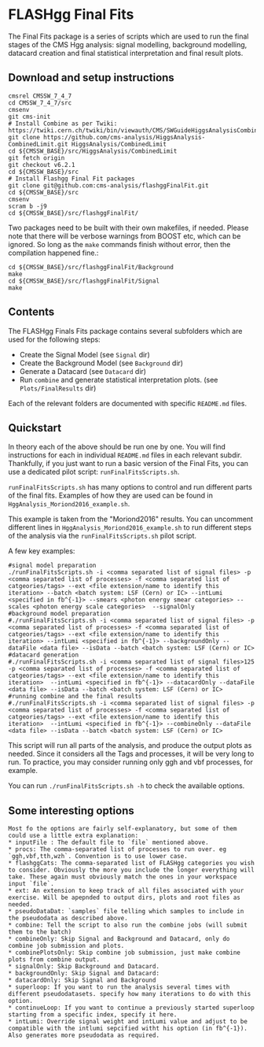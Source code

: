 # FLASHgg Final Fits
The Final Fits package is a series of scripts which are used to run the final stages of the CMS Hgg analysis: signal modelling, background modelling, datacard creation and final statistical interpretation and final result plots.

## Download and setup instructions

```
cmsrel CMSSW_7_4_7
cd CMSSW_7_4_7/src
cmsenv
git cms-init
# Install Combine as per Twiki: https://twiki.cern.ch/twiki/bin/viewauth/CMS/SWGuideHiggsAnalysisCombinedLimit#ROOT6_SLC6_release_CMSSW_7_4_X
git clone https://github.com/cms-analysis/HiggsAnalysis-CombinedLimit.git HiggsAnalysis/CombinedLimit
cd ${CMSSW_BASE}/src/HiggsAnalysis/CombinedLimit
git fetch origin
git checkout v6.2.1 
cd ${CMSSW_BASE}/src
# Install Flashgg Final Fit packages
git clone git@github.com:cms-analysis/flashggFinalFit.git
cd ${CMSSW_BASE}/src
cmsenv
scram b -j9
cd ${CMSSW_BASE}/src/flashggFinalFit/
```

Two packages need to be built with their own makefiles, if needed. Please note that there will be verbose warnings from BOOST etc, which can be ignored. So long as the `make` commands finish without error, then the compilation happened fine.:

```
cd ${CMSSW_BASE}/src/flashggFinalFit/Background
make
cd ${CMSSW_BASE}/src/flashggFinalFit/Signal
make
```

## Contents
The FLASHgg Finals Fits package contains several subfolders which are used for the following steps:

* Create the Signal Model (see `Signal` dir)
* Create the Background Model (see `Background` dir)
* Generate a Datacard (see `Datacard` dir)
* Run `combine` and generate statistical interpretation plots. (see `Plots/FinalResults` dir)

Each of the relevant folders are documented with specific `README.md` files.

## Quickstart

In theory each of the above should be run one by one. You will find instructions for each in individual `README.md` files in each relevant subdir. Thankfully, if you just want to run a basic version of the Final Fits, you can use a dedicated pilot script: `runFinalFitsScripts.sh`.

`runFinalFitsScripts.sh` has many options to control and run different parts of the final fits. Examples of how they are used can be found in `HggAnalysis_Moriond2016_example.sh`.

This example is taken from the "Moriond2016" results. You can uncomment different lines in `HggAnalysis_Moriond2016_example.sh` to run different steps of the analysis via the `runFinalFitsScripts.sh` pilot script.  

A few key examples:
```
#signal model preparation
./runFinalFitsScripts.sh -i <comma separated list of signal files> -p <comma separated list of processes> -f <comma separated list of catgeories/tags> --ext <file extension/name to identify this iteration> --batch <batch system: LSF (Cern) or IC> --intLumi <specified in fb^{-1}> --smears <photon energy smear categories> --scales <photon energy scale categories>  --signalOnly 
#background model preparation
#./runFinalFitsScripts.sh -i <comma separated list of signal files> -p <comma separated list of processes> -f <comma separated list of catgeories/tags> --ext <file extension/name to identify this iteration> --intLumi <specified in fb^{-1}> --backgroundOnly --dataFile <data file> --isData --batch <batch system: LSF (Cern) or IC> 
#datacard generation
#./runFinalFitsScripts.sh -i <comma separated list of signal files>125 -p <comma separated list of processes> -f <comma separated list of catgeories/tags> --ext <file extension/name to identify this iteration>  --intLumi <specified in fb^{-1}> --datacardOnly --dataFile <data file> --isData --batch <batch system: LSF (Cern) or IC>
#running combine and the final results
#./runFinalFitsScripts.sh -i <comma separated list of signal files> -p <comma separated list of processes> -f <comma separated list of catgeories/tags> --ext <file extension/name to identify this iteration>  --intLumi <specified in fb^{-1}> --combineOnly --dataFile <data file> --isData --batch <batch system: LSF (Cern) or IC>
```

This script will run all parts of the analysis, and produce the output plots as needed. Since it considers all the Tags and processes, it will be very long to run. To practice, you may consider running only ggh and vbf processes, for example.

You can run `./runFinalFitsScripts.sh -h` to check the available options.

## Some interesting options

	Most fo the options are fairly self-explanatory, but some of them could use a little extra explanation:
	* inputFile : The default file to `file` mentioned above.
	* procs: The comma-separated list of processes to run over. eg `ggh,vbf,tth,wzh`. Convention is to use lower case.
	* flashggCats: The comma-separated list of FLASHgg categories you wish to consider. Obviously the more you include the longer everything will take. These again must obviously match the ones in your workspace input `file`.
	* ext: An extension to keep track of all files associated with your exercise. Will be apepnded to output dirs, plots and root files as needed.
	* pseudoDataDat: `samples` file telling which samples to include in the pseudodata as described above.
	* combine: Tell the script to also run the combine jobs (will submit them to the batch)
	* combineOnly: Skip Signal and Background and Datacard, only do combine job submission and plots.
	* combinePlotsOnly: Skip combine job submission, just make combine plots from combine output.
	* signalOnly: Skip Background and Datacard. 
	* backgroundOnly: Skip Signal and Datacard:
	* datacardOnly: Skip Signal and Background
	* superloop: If you want to run the analysis several times with different pseudodatasets. specify how many iterations to do with this option. 
	* continueLoop: If you want to continue a previously started superloop starting from a specific index, specify it here.
	* intLumi: Override signal weight and intLumi value and adjust to be compatible with the intlumi sepcified witht his option (in fb^{-1}). Also generates more pseudodata as required.

